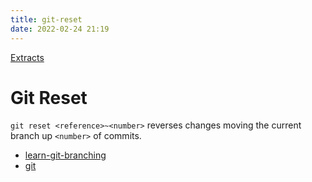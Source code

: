 ```yaml
---
title: git-reset
date: 2022-02-24 21:19
---
```


[Extracts](Extracts.md)

# Git Reset

`git reset <reference>~<number>` reverses changes moving the current branch up `<number>` of commits.

-   [learn-git-branching](learn-git-branching.md)
-   [git](git.md)

